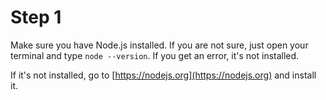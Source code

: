 # Step 1

Make sure you have Node.js installed. If you are not sure, just open your terminal and type `node --version`. If you get an error, it's not installed.

If it's not installed, go to [https://nodejs.org](https://nodejs.org) and install it.